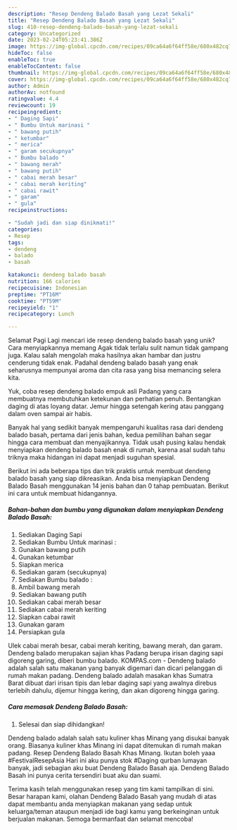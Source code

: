 ```yaml
---
description: "Resep Dendeng Balado Basah yang Lezat Sekali"
title: "Resep Dendeng Balado Basah yang Lezat Sekali"
slug: 410-resep-dendeng-balado-basah-yang-lezat-sekali
category: Uncategorized
date: 2023-02-24T05:23:41.386Z
image: https://img-global.cpcdn.com/recipes/09ca64a6f64ff58e/680x482cq70/dendeng-balado-basah-foto-resep-utama.jpg
hideToc: false
enableToc: true
enableTocContent: false
thumbnail: https://img-global.cpcdn.com/recipes/09ca64a6f64ff58e/680x482cq70/dendeng-balado-basah-foto-resep-utama.jpg
cover: https://img-global.cpcdn.com/recipes/09ca64a6f64ff58e/680x482cq70/dendeng-balado-basah-foto-resep-utama.jpg
author: Admin
authorAv: notfound
ratingvalue: 4.4
reviewcount: 19
recipeingredient:
- " Daging Sapi"
- " Bumbu Untuk marinasi "
- " bawang putih"
- " ketumbar"
- " merica"
- " garam secukupnya"
- " Bumbu balado "
- " bawang merah"
- " bawang putih"
- " cabai merah besar"
- " cabai merah keriting"
- " cabai rawit"
- " garam"
- " gula"
recipeinstructions:

- "Sudah jadi dan siap dinikmati!"
categories:
- Resep
tags:
- dendeng
- balado
- basah

katakunci: dendeng balado basah 
nutrition: 166 calories
recipecuisine: Indonesian
preptime: "PT16M"
cooktime: "PT59M"
recipeyield: "1"
recipecategory: Lunch

---
```



Selamat Pagi Lagi mencari ide resep dendeng balado basah yang unik? Cara menyiapkannya memang Agak tidak terlalu sulit namun tidak gampang juga. Kalau salah mengolah maka hasilnya akan hambar dan justru cenderung tidak enak. Padahal dendeng balado basah yang enak seharusnya mempunyai aroma dan cita rasa yang bisa memancing selera kita.


Yuk, coba resep dendeng balado empuk asli Padang yang cara membuatnya membutuhkan ketekunan dan perhatian penuh. Bentangkan daging di atas loyang datar. Jemur hingga setengah kering atau panggang dalam oven sampai air habis.

Banyak hal yang sedikit banyak mempengaruhi kualitas rasa dari dendeng balado basah, pertama dari jenis bahan, kedua pemilihan bahan segar hingga cara membuat dan menyajikannya. Tidak usah pusing kalau hendak menyiapkan dendeng balado basah enak di rumah, karena asal sudah tahu triknya maka hidangan ini dapat menjadi suguhan spesial.


Berikut ini ada beberapa tips dan trik praktis untuk membuat dendeng balado basah yang siap dikreasikan. Anda bisa menyiapkan Dendeng Balado Basah menggunakan 14 jenis bahan dan 0 tahap pembuatan. Berikut ini cara untuk membuat hidangannya.

<!--inarticleads1-->

##### Bahan-bahan dan bumbu yang digunakan dalam menyiapkan Dendeng Balado Basah:

1. Sediakan  Daging Sapi
1. Sediakan  Bumbu Untuk marinasi :
1. Gunakan  bawang putih
1. Gunakan  ketumbar
1. Siapkan  merica
1. Sediakan  garam (secukupnya)
1. Sediakan  Bumbu balado :
1. Ambil  bawang merah
1. Sediakan  bawang putih
1. Sediakan  cabai merah besar
1. Sediakan  cabai merah keriting
1. Siapkan  cabai rawit
1. Gunakan  garam
1. Persiapkan  gula


Ulek cabai merah besar, cabai merah keriting, bawang merah, dan garam. Dendeng balado merupakan sajian khas Padang berupa irisan daging sapi digoreng garing, diberi bumbu balado. KOMPAS.com - Dendeng balado adalah salah satu makanan yang banyak digemari dan dicari pelanggan di rumah makan padang. Dendeng balado adalah masakan khas Sumatra Barat dibuat dari irisan tipis dan lebar daging sapi yang awalnya direbus terlebih dahulu, dijemur hingga kering, dan akan digoreng hingga garing. 

<!--inarticleads2-->

##### Cara memasak Dendeng Balado Basah:


1. Selesai dan siap dihidangkan!

Dendeng balado adalah salah satu kuliner khas Minang yang disukai banyak orang. Biasanya kuliner khas Minang ini dapat ditemukan di rumah makan padang. Resep Dendeng Balado Basah Khas Minang. Ikutan boleh yaaa #FestivalResepAsia Hari ini aku punya stok #Daging qurban lumayan banyak, jadi sebagian aku buat Dendeng Balado Basah aja. Dendeng Balado Basah ini punya cerita tersendiri buat aku dan suami. 

Terima kasih telah menggunakan resep yang tim kami tampilkan di sini. Besar harapan kami, olahan Dendeng Balado Basah yang mudah di atas dapat membantu anda menyiapkan makanan yang sedap untuk keluarga/teman ataupun menjadi ide bagi kamu yang berkeinginan untuk berjualan makanan. Semoga bermanfaat dan selamat mencoba!
